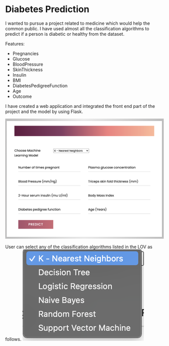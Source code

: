 # Diabetes Prediction

I wanted to pursue a project related to medicine which would help the common public. I have used almost all the classification algorithms to predict if a person is diabetic or healthy from the dataset. 

Features:
* Pregnancies	
* Glucose	
* BloodPressure	
* SkinThickness	
* Insulin	
* BMI	
* DiabetesPedigreeFunction	
* Age	
* Outcome

I have created a web application and integrated the front end part of the project and the model by using Flask. 

![Screenshot1](Screenshot2.png)


User can select any of the classification algorithms listed in the LOV as follows.
![Screenshot1](Screenshot1.png)
